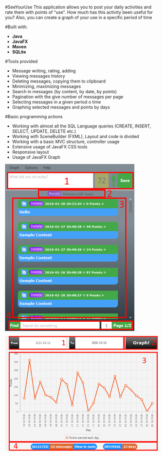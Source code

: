 #SeeYourUse
This application allows you to post your daily activities and rate them with points of "use". How much has this activity been useful for you? Also, you can create a graph of your use in a specific period of time

#Built with:
* **Java**
* **JavaFX**
* **Maven**
* **SQLite**

#Tools provided
* Message writing, rating, adding
* Viewing messages history
* Deleting messages, copying them to clipboard
* Minimizing, maximizing messages
* Search in messages (by content, by date, by points)
* Pagination with the give number of messages per page
* Selecting messages in a given period o time
* Graphing selected messages and points by days

#Basic programming actions
* Working with almost all the SQL Language queries (CREATE, INSERT, SELECT, UPDATE, DELETE etc.)
* Working with SceneBuilder (FXML), Layout and code is divided
* Working with a basic MVC structure, controller usage
* Extensive usage of JavaFX CSS tools
* Responsive layout
* Usage of JavaFX Graph

![Main window preview](https://github.com/CrazzyBeer/SeeYourUse/blob/master/src/main/resources/HTML/Images/MainWindow.PNG "Main window preview")

![Graph window preview](https://github.com/CrazzyBeer/SeeYourUse/blob/master/src/main/resources/HTML/Images/GraphWindow.PNG "Graph window preview")
